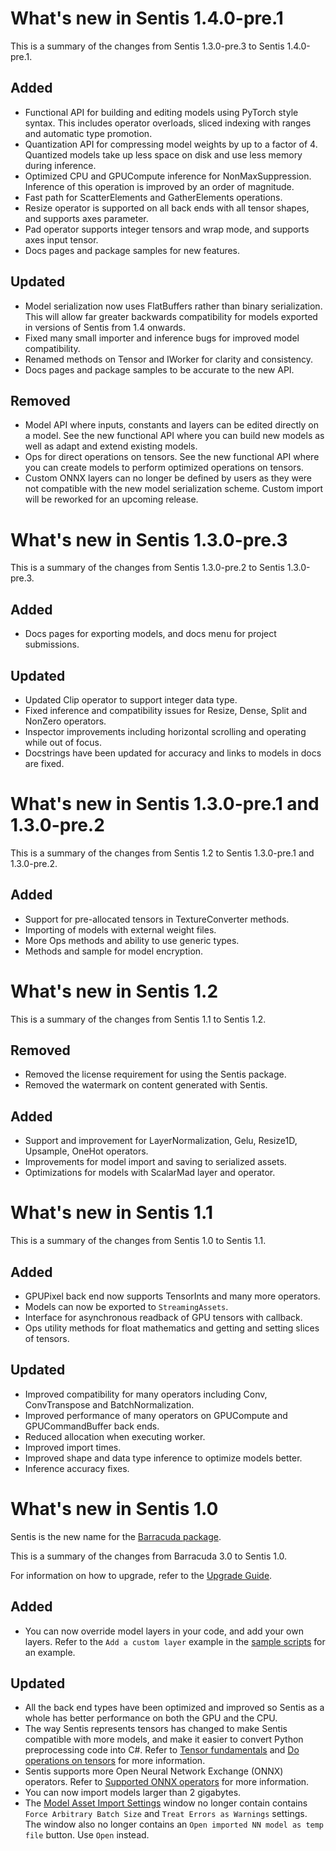 # What's new in Sentis 1.4.0-pre.1

This is a summary of the changes from Sentis 1.3.0-pre.3 to Sentis 1.4.0-pre.1.

## Added

- Functional API for building and editing models using PyTorch style syntax. This includes operator overloads, sliced indexing with ranges and automatic type promotion.
- Quantization API for compressing model weights by up to a factor of 4. Quantized models take up less space on disk and use less memory during inference.
- Optimized CPU and GPUCompute inference for NonMaxSuppression. Inference of this operation is improved by an order of magnitude.
- Fast path for ScatterElements and GatherElements operations.
- Resize operator is supported on all back ends with all tensor shapes, and supports axes parameter.
- Pad operator supports integer tensors and wrap mode, and supports axes input tensor.
- Docs pages and package samples for new features.

## Updated

- Model serialization now uses FlatBuffers rather than binary serialization. This will allow far greater backwards compatibility for models exported in versions of Sentis from 1.4 onwards.
- Fixed many small importer and inference bugs for improved model compatibility.
- Renamed methods on Tensor and IWorker for clarity and consistency.
- Docs pages and package samples to be accurate to the new API.

## Removed

- Model API where inputs, constants and layers can be edited directly on a model. See the new functional API where you can build new models as well as adapt and extend existing models. 
- Ops for direct operations on tensors. See the new functional API where you can create models to perform optimized operations on tensors.
- Custom ONNX layers can no longer be defined by users as they were not compatible with the new model serialization scheme. Custom import will be reworked for an upcoming release.

# What's new in Sentis 1.3.0-pre.3

This is a summary of the changes from Sentis 1.3.0-pre.2 to Sentis 1.3.0-pre.3.

## Added

- Docs pages for exporting models, and docs menu for project submissions.

## Updated

- Updated Clip operator to support integer data type.
- Fixed inference and compatibility issues for Resize, Dense, Split and NonZero operators.
- Inspector improvements including horizontal scrolling and operating while out of focus.
- Docstrings have been updated for accuracy and links to models in docs are fixed.

# What's new in Sentis 1.3.0-pre.1 and 1.3.0-pre.2

This is a summary of the changes from Sentis 1.2 to Sentis 1.3.0-pre.1 and 1.3.0-pre.2.

## Added

- Support for pre-allocated tensors in TextureConverter methods.
- Importing of models with external weight files.
- More Ops methods and ability to use generic types.
- Methods and sample for model encryption.

# What's new in Sentis 1.2

This is a summary of the changes from Sentis 1.1 to Sentis 1.2.

## Removed

- Removed the license requirement for using the Sentis package.
- Removed the watermark on content generated with Sentis.

## Added

- Support and improvement for LayerNormalization, Gelu, Resize1D, Upsample, OneHot operators.
- Improvements for model import and saving to serialized assets.
- Optimizations for models with ScalarMad layer and operator.

# What's new in Sentis 1.1

This is a summary of the changes from Sentis 1.0 to Sentis 1.1.

## Added

- GPUPixel back end now supports TensorInts and many more operators.
- Models can now be exported to `StreamingAssets`.
- Interface for asynchronous readback of GPU tensors with callback.
- Ops utility methods for float mathematics and getting and setting slices of tensors. 

## Updated

- Improved compatibility for many operators including Conv, ConvTranspose and BatchNormalization.
- Improved performance of many operators on GPUCompute and GPUCommandBuffer back ends.
- Reduced allocation when executing worker.
- Improved import times.
- Improved shape and data type inference to optimize models better.
- Inference accuracy fixes.

# What's new in Sentis 1.0

Sentis is the new name for the [Barracuda package](https://docs.unity3d.com/Packages/com.unity.barracuda@3.0/manual/index.html).

This is a summary of the changes from Barracuda 3.0 to Sentis 1.0.

For information on how to upgrade, refer to the [Upgrade Guide](upgrade-guide.md).

## Added

- You can now override model layers in your code, and add your own layers. Refer to the `Add a custom layer` example in the [sample scripts](package-samples.md) for an example.


## Updated

- All the back end types have been optimized and improved so Sentis as a whole has better performance on both the GPU and the CPU.
- The way Sentis represents tensors has changed to make Sentis compatible with more models, and make it easier to convert Python preprocessing code into C#. Refer to [Tensor fundamentals](tensor-fundamentals.md) and [Do operations on tensors](do-operations-on-tensors.md) for more information.
- Sentis supports more Open Neural Network Exchange (ONNX) operators. Refer to [Supported ONNX operators](supported-operators.md) for more information. 
- You can now import models larger than 2 gigabytes.
- The [Model Asset Import Settings](onnx-model-importer-properties.md) window no longer contain contains `Force Arbitrary Batch Size` and `Treat Errors as Warnings` settings. The window also no longer contains an `Open imported NN model as temp file` button. Use `Open` instead.
